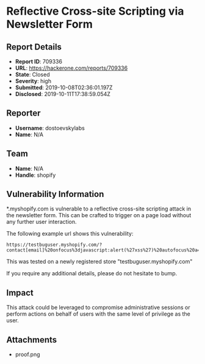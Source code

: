 # Reflective Cross-site Scripting via Newsletter Form

## Report Details
- **Report ID**: 709336
- **URL**: https://hackerone.com/reports/709336
- **State**: Closed
- **Severity**: high
- **Submitted**: 2019-10-08T02:36:01.197Z
- **Disclosed**: 2019-10-11T17:38:59.054Z

## Reporter
- **Username**: dostoevskylabs
- **Name**: N/A

## Team
- **Name**: N/A
- **Handle**: shopify

## Vulnerability Information
*.myshopify.com is vulnerable to a reflective cross-site scripting attack in the newsletter form. This can be crafted to trigger on a page load without any further user interaction.

The following example url shows this vulnerability:
```
https://testbuguser.myshopify.com/?contact[email]%20onfocus%3djavascript:alert(%27xss%27)%20autofocus%20a=a&form_type[a]aaa
```

This was tested on a newly registered store "testbuguser.myshopify.com"

If you require any additional details, please do not hesitate to bump.

## Impact

This attack could be leveraged to compromise administrative sessions or perform actions on behalf of users with the same level of privilege as the user.

## Attachments
- proof.png
